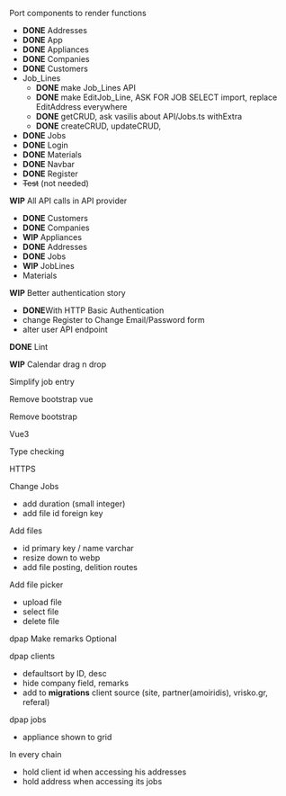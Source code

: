 Port components to render functions
   - **DONE** Addresses
   - **DONE** App
   - **DONE** Appliances
   - **DONE** Companies
   - **DONE** Customers
   - Job_Lines
      - **DONE** make Job_Lines API
      - **DONE** make EditJob_Line, ASK FOR JOB SELECT import, replace EditAddress everywhere
      - **DONE** getCRUD, ask vasilis about API/Jobs.ts withExtra
      - **DONE** createCRUD, updateCRUD,
   - **DONE** Jobs
   - **DONE** Login
   - **DONE** Materials
   - **DONE** Navbar
   - **DONE** Register
   - ~~Test~~ (not needed)

**WIP** All API calls in API provider
   - **DONE** Customers
   - **DONE** Companies
   - **WIP** Appliances
   - **DONE** Addresses
   - **DONE** Jobs
   - **WIP** JobLines
   - Materials

**WIP** Better authentication story
   - **DONE**With HTTP Basic Authentication
   - change Register to Change Email/Password form
   - alter user API endpoint

**DONE** Lint

**WIP** Calendar drag n drop

Simplify job entry

Remove bootstrap vue

Remove bootstrap

Vue3

Type checking

HTTPS

Change Jobs
   - add duration (small integer)
   - add file id foreign key

Add files
   - id primary key / name varchar
   - resize down to webp
   - add file posting, delition routes

Add file picker
   - upload file
   - select file
   - delete file

dpap Make remarks Optional

dpap clients
   - defaultsort by ID, desc
   - hide company field, remarks
   - add to **migrations** client source (site, partner(amoiridis), vrisko.gr, referal)

dpap jobs
   - appliance shown to grid

In every chain
   - hold client id when accessing his addresses
   - hold address when accessing its jobs
